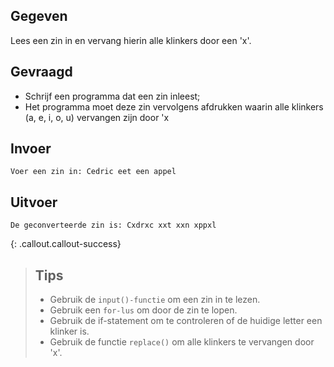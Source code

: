 ## Gegeven
Lees een zin in en vervang hierin alle klinkers door een 'x'.

## Gevraagd
* Schrijf een programma dat een zin inleest;
* Het programma moet deze zin vervolgens afdrukken waarin alle klinkers (a, e, i, o, u) vervangen zijn door 'x

## Invoer
```
Voer een zin in: Cedric eet een appel

```

## Uitvoer
```
De geconverteerde zin is: Cxdrxc xxt xxn xppxl

```

{: .callout.callout-success}
>## Tips
>* Gebruik de `input()-functie` om een zin in te lezen.
>* Gebruik een `for-lus` om door de zin te lopen.
>* Gebruik de if-statement om te controleren of de huidige letter een klinker is.
>* Gebruik de functie `replace()` om alle klinkers te vervangen door 'x'.
